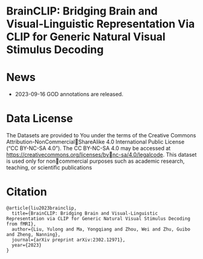 # BrainCLIP: Bridging Brain and Visual-Linguistic Representation Via CLIP for Generic Natural Visual Stimulus Decoding
# News 
  * 2023-09-16 GOD annotations are released.

# Data License
The Datasets are provided to You under the terms of
the Creative Commons Attribution-NonCommercialShareAlike 4.0 International Public License (“CC
BY-NC-SA 4.0”). The CC BY-NC-SA 4.0 may be
accessed at https://creativecommons.org/licenses/bync-sa/4.0/legalcode. This dataset is used only for noncommercial purposes such as academic research, teaching,
or scientific publications
# Citation
```
@article{liu2023brainclip,
  title={BrainCLIP: Bridging Brain and Visual-Linguistic Representation via CLIP for Generic Natural Visual Stimulus Decoding from fMRI},
  author={Liu, Yulong and Ma, Yongqiang and Zhou, Wei and Zhu, Guibo and Zheng, Nanning},
  journal={arXiv preprint arXiv:2302.12971},
  year={2023}
}
```
